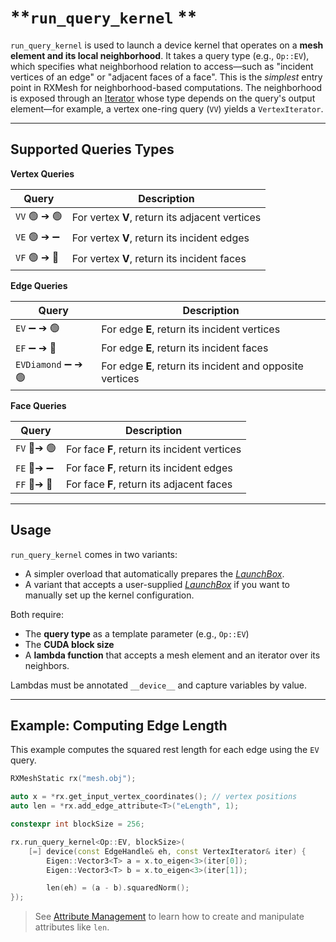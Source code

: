 # **`run_query_kernel` **

`run_query_kernel` is used to launch a device kernel that operates on a **mesh element and its local neighborhood**. It takes a query type (e.g., `Op::EV`), which specifies what neighborhood relation to access—such as "incident vertices of an edge" or "adjacent faces of a face". This is the *simplest* entry point in RXMesh for neighborhood-based computations. The neighborhood is exposed through an [Iterator](iterators.md) whose type depends on the query's output element—for example, a vertex one-ring query (`VV`) yields a `VertexIterator`.

---
## Supported Queries Types

**Vertex Queries** 


| Query       | Description                                    |
| ----------- | ---------------------------------------------- |
| `VV`  🟢 ➔ 🟢 | For vertex **V**, return its adjacent vertices |
| `VE`  🟢 ➔ ➖ | For vertex **V**, return its incident edges    |
| `VF`  🟢 ➔ 🔺 | For vertex **V**, return its incident faces    |

**Edge Queries** 

| Query               | Description                                               |
| ------------------- | --------------------------------------------------------- |
| `EV`   ➖ ➔ 🟢        | For edge **E**, return its incident vertices              |
| `EF`   ➖ ➔ 🔺        | For edge **E**, return its incident faces                 |
| `EVDiamond`   ➖ ➔ 🟢 | For edge **E**, return its incident and opposite vertices |

**Face Queries** 

| Query     | Description                                  |
| --------- | -------------------------------------------- |
| `FV` 🔺➔ 🟢 | For face **F**, return its incident vertices |
| `FE` 🔺➔ ➖ | For face **F**, return its incident edges    |
| `FF` 🔺➔ 🔺 | For face **F**, return its adjacent faces    |


---

## Usage

`run_query_kernel` comes in two variants:

- A simpler overload that automatically prepares the [*LaunchBox*](launch_box.md).
- A variant that accepts a user-supplied [*LaunchBox*](launch_box.md) if you want to manually set up the kernel configuration.

Both require:

- The **query type** as a template parameter (e.g., `Op::EV`)
- The **CUDA block size**
- A **lambda function** that accepts a mesh element and an iterator over its neighbors.

Lambdas must be annotated `__device__` and capture variables by value.

---

## Example: Computing Edge Length

This example computes the squared rest length for each edge using the `EV` query.

```cpp
RXMeshStatic rx("mesh.obj");

auto x = *rx.get_input_vertex_coordinates(); // vertex positions
auto len = *rx.add_edge_attribute<T>("eLength", 1);

constexpr int blockSize = 256;

rx.run_query_kernel<Op::EV, blockSize>(
    [=] device(const EdgeHandle& eh, const VertexIterator& iter) {
        Eigen::Vector3<T> a = x.to_eigen<3>(iter[0]);
        Eigen::Vector3<T> b = x.to_eigen<3>(iter[1]);

        len(eh) = (a - b).squaredNorm();
});
```

> See [Attribute Management](attributes_management.md) to learn how to create and manipulate attributes like `len`.

